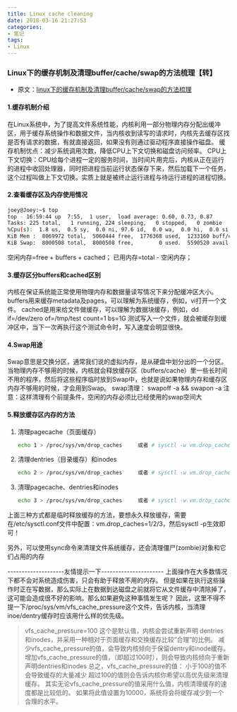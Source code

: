 ```yaml
---
title: Linux cache cleaning
date: 2018-03-16 21:27:53
categories:
- 笔记
tags: 
- Linux
---
```

### Linux下的缓存机制及清理buffer/cache/swap的方法梳理【转】

* 原文：[linux下的缓存机制及清理buffer/cache/swap的方法梳理](https://www.cnblogs.com/kevingrace/p/5991604.html)

#### 1.缓存机制介绍

在Linux系统中，为了提高文件系统性能，内核利用一部分物理内存分配出缓冲区，用于缓存系统操作和数据文件，当内核收到读写的请求时，内核先去缓存区找是否有请求的数据，有就直接返回，如果没有则通过驱动程序直接操作磁盘。
缓存机制优点：减少系统调用次数，降低CPU上下文切换和磁盘访问频率。
CPU上下文切换：CPU给每个进程一定的服务时间，当时间片用完后，内核从正在运行的进程中收回处理器，同时把进程当前运行状态保存下来，然后加载下一个任务，这个过程叫做上下文切换。实质上就是被终止运行进程与待运行进程的进程切换。

#### 2.查看缓存区及内存使用情况

```bash
joey@Joey:~$ top
top - 16:59:44 up  7:55,  1 user,  load average: 0.60, 0.73, 0.87
Tasks: 225 total,   1 running, 224 sleeping,   0 stopped,   0 zombie
%Cpu(s):  1.8 us,  0.5 sy,  0.0 ni, 97.6 id,  0.0 wa,  0.0 hi,  0.0 si,  0.0 st
KiB Mem :  8069972 total,  5060444 free,  1776368 used,  1233160 buff/cache
KiB Swap:  8000508 total,  8000508 free,        0 used.  5590520 avail Mem  
```

空闲内存=free + buffers + cached；
已用内存=total - 空闲内存；

#### 3.缓存区分buffers和cached区别

内核在保证系统能正常使用物理内存和数据量读写情况下来分配缓冲区大小。
buffers用来缓存metadata及pages，可以理解为系统缓存，例如，vi打开一个文件。
cached是用来给文件做缓存，可以理解为数据块缓存，例如，dd if=/dev/zero of=/tmp/test count=1 bs=1G 测试写入一个文件，就会被缓存到缓冲区中，当下一次再执行这个测试命令时，写入速度会明显很快。

#### 4.Swap用途

Swap意思是交换分区，通常我们说的虚拟内存，是从硬盘中划分出的一个分区。当物理内存不够用的时候，内核就会释放缓存区（buffers/cache）里一些长时间不用的程序，然后将这些程序临时放到Swap中，也就是说如果物理内存和缓存区内存不够用的时候，才会用到Swap。
swap清理：
swapoff -a && swapon -a
注意：这样清理有个前提条件，空闲的内存必须比已经使用的swap空间大

#### 5.释放缓存区内存的方法

1. 清理pagecache（页面缓存）

   ```bash
   echo 1 > /proc/sys/vm/drop_caches     或者 # sysctl -w vm.drop_caches=1
   ```

2. 清理dentries（目录缓存）和inodes

   ```bash
   echo 2 > /proc/sys/vm/drop_caches     或者 # sysctl -w vm.drop_caches=2
   ```

3. 清理pagecache、dentries和inodes

   ```bash
   echo 3 > /proc/sys/vm/drop_caches     或者 # sysctl -w vm.drop_caches=3
   ```

上面三种方式都是临时释放缓存的方法，要想永久释放缓存，需要在/etc/sysctl.conf文件中配置：vm.drop_caches=1/2/3，然后sysctl -p生效即可！

   另外，可以使用sync命令来清理文件系统缓存，还会清理僵尸(zombie)对象和它们占用的内存

--------------------友情提示一下----------------------
上面操作在大多数情况下都不会对系统造成伤害，只会有助于释放不用的内存。
但是如果在执行这些操作时正在写数据，那么实际上在数据到达磁盘之前就将它从文件缓存中清除掉了，这可能会造成很不好的影响。那么如果避免这种事情发生呢？
因此，这里不得不提一下/proc/sys/vm/vfs_cache_pressure这个文件，告诉内核，当清理inoe/dentry缓存时应该用什么样的优先级。

>vfs_cache_pressure=100    这个是默认值，内核会尝试重新声明
>dentries和inodes，并采用一种相对于页面缓存和交换缓存比较”合理”的比例。
>减少vfs_cache_pressure的值，会导致内核倾向于保留dentry和inode缓存。
>增加vfs_cache_pressure的值，（即超过100时），则会导致内核倾向于重新声明dentries和inodes
>总之，vfs_cache_pressure的值：
>小于100的值不会导致缓存的大量减少
>超过100的值则会告诉内核你希望以高优先级来清理缓存。
>其实无论vfs_cache_pressure的值采用什么值，内核清理缓存的速度都是比较低的。
>如果将此值设置为10000，系统将会将缓存减少到一个合理的水平。

